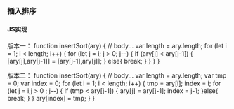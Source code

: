 ### **插入排序**
#### **JS实现**

版本一：
	function insertSort(ary) {
		// body...
		var length = ary.length;
		for (let i = 1; i < length; i++) {
			for (let j = i; j > 0; j--) {
				if (ary[j] < ary[j-1]) {
					[ary[j],ary[j-1]] = [ary[j-1],ary[j]];
				}
				else{
					break;
				}
			}
		}
	}


版本二：
	function insertSort(ary) {
		// body...
		var length = ary.length;
		var tmp = 0;
		var index = 0;
		for (let i = 1; i < length; i++) {
			tmp = ary[i];
			index = i;
			for (let j = i;j > 0 ; j--) {
				if (tmp < ary[j-1]) {
					ary[j] = ary[j-1];
					index = j-1;
				}else{
					break;
				}
			}
			ary[index] = tmp;
		}
	}
